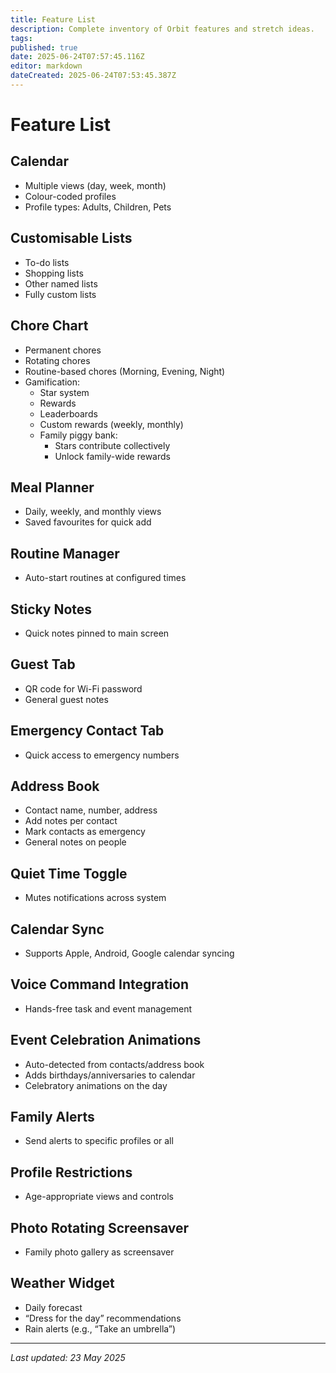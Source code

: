 ```yaml
---
title: Feature List
description: Complete inventory of Orbit features and stretch ideas.
tags: 
published: true
date: 2025-06-24T07:57:45.116Z
editor: markdown
dateCreated: 2025-06-24T07:53:45.387Z
---
```


# Feature List

## Calendar

- Multiple views (day, week, month)
- Colour-coded profiles
- Profile types: Adults, Children, Pets

## Customisable Lists

- To-do lists
- Shopping lists
- Other named lists
- Fully custom lists

## Chore Chart

- Permanent chores
- Rotating chores
- Routine-based chores (Morning, Evening, Night)
- Gamification:
    - Star system
    - Rewards
    - Leaderboards
    - Custom rewards (weekly, monthly)
    - Family piggy bank:
        - Stars contribute collectively
        - Unlock family-wide rewards

## Meal Planner

- Daily, weekly, and monthly views
- Saved favourites for quick add

## Routine Manager

- Auto-start routines at configured times

## Sticky Notes

- Quick notes pinned to main screen

## Guest Tab

- QR code for Wi-Fi password
- General guest notes

## Emergency Contact Tab

- Quick access to emergency numbers

## Address Book

- Contact name, number, address
- Add notes per contact
- Mark contacts as emergency
- General notes on people

## Quiet Time Toggle

- Mutes notifications across system

## Calendar Sync

- Supports Apple, Android, Google calendar syncing

## Voice Command Integration

- Hands-free task and event management

## Event Celebration Animations

- Auto-detected from contacts/address book
- Adds birthdays/anniversaries to calendar
- Celebratory animations on the day

## Family Alerts

- Send alerts to specific profiles or all

## Profile Restrictions

- Age-appropriate views and controls

## Photo Rotating Screensaver

- Family photo gallery as screensaver

## Weather Widget

- Daily forecast
- “Dress for the day” recommendations
- Rain alerts (e.g., “Take an umbrella”)

---

*Last updated: 23 May 2025*